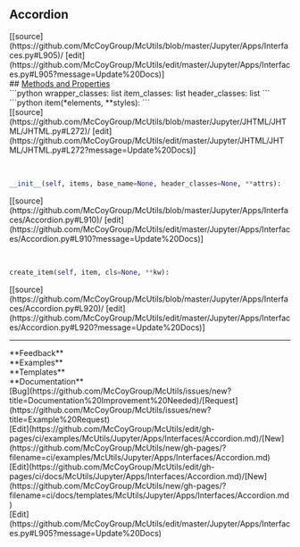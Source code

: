 ## <a id="McUtils.Jupyter.Apps.Interfaces.Accordion">Accordion</a> 

<div class="docs-source-link" markdown="1">
[[source](https://github.com/McCoyGroup/McUtils/blob/master/Jupyter/Apps/Interfaces.py#L905)/
[edit](https://github.com/McCoyGroup/McUtils/edit/master/Jupyter/Apps/Interfaces.py#L905?message=Update%20Docs)]
</div>









<div class="collapsible-section">
 <div class="collapsible-section collapsible-section-header" markdown="1">
## <a class="collapse-link" data-toggle="collapse" href="#methods" markdown="1"> Methods and Properties</a> <a class="float-right" data-toggle="collapse" href="#methods"><i class="fa fa-chevron-down"></i></a>
 </div>
 <div class="collapsible-section collapsible-section-body collapse show" id="methods" markdown="1">
 ```python
wrapper_classes: list
item_classes: list
header_classes: list
```
<a id="McUtils.Jupyter.JHTML.JHTML.JHTML.Div" class="docs-object-method">&nbsp;</a> 
```python
item(*elements, **styles): 
```
<div class="docs-source-link" markdown="1">
[[source](https://github.com/McCoyGroup/McUtils/blob/master/Jupyter/JHTML/JHTML/JHTML.py#L272)/
[edit](https://github.com/McCoyGroup/McUtils/edit/master/Jupyter/JHTML/JHTML/JHTML.py#L272?message=Update%20Docs)]
</div>


<a id="McUtils.Jupyter.Apps.Interfaces.Accordion.__init__" class="docs-object-method">&nbsp;</a> 
```python
__init__(self, items, base_name=None, header_classes=None, **attrs): 
```
<div class="docs-source-link" markdown="1">
[[source](https://github.com/McCoyGroup/McUtils/blob/master/Jupyter/Apps/Interfaces/Accordion.py#L910)/
[edit](https://github.com/McCoyGroup/McUtils/edit/master/Jupyter/Apps/Interfaces/Accordion.py#L910?message=Update%20Docs)]
</div>


<a id="McUtils.Jupyter.Apps.Interfaces.Accordion.create_item" class="docs-object-method">&nbsp;</a> 
```python
create_item(self, item, cls=None, **kw): 
```
<div class="docs-source-link" markdown="1">
[[source](https://github.com/McCoyGroup/McUtils/blob/master/Jupyter/Apps/Interfaces/Accordion.py#L920)/
[edit](https://github.com/McCoyGroup/McUtils/edit/master/Jupyter/Apps/Interfaces/Accordion.py#L920?message=Update%20Docs)]
</div>
 </div>
</div>












---


<div markdown="1" class="text-secondary">
<div class="container">
  <div class="row">
   <div class="col" markdown="1">
**Feedback**   
</div>
   <div class="col" markdown="1">
**Examples**   
</div>
   <div class="col" markdown="1">
**Templates**   
</div>
   <div class="col" markdown="1">
**Documentation**   
</div>
   <div class="col" markdown="1">
   
</div>
   <div class="col" markdown="1">
   
</div>
   <div class="col" markdown="1">
   
</div>
</div>
  <div class="row">
   <div class="col" markdown="1">
[Bug](https://github.com/McCoyGroup/McUtils/issues/new?title=Documentation%20Improvement%20Needed)/[Request](https://github.com/McCoyGroup/McUtils/issues/new?title=Example%20Request)   
</div>
   <div class="col" markdown="1">
[Edit](https://github.com/McCoyGroup/McUtils/edit/gh-pages/ci/examples/McUtils/Jupyter/Apps/Interfaces/Accordion.md)/[New](https://github.com/McCoyGroup/McUtils/new/gh-pages/?filename=ci/examples/McUtils/Jupyter/Apps/Interfaces/Accordion.md)   
</div>
   <div class="col" markdown="1">
[Edit](https://github.com/McCoyGroup/McUtils/edit/gh-pages/ci/docs/McUtils/Jupyter/Apps/Interfaces/Accordion.md)/[New](https://github.com/McCoyGroup/McUtils/new/gh-pages/?filename=ci/docs/templates/McUtils/Jupyter/Apps/Interfaces/Accordion.md)   
</div>
   <div class="col" markdown="1">
[Edit](https://github.com/McCoyGroup/McUtils/edit/master/Jupyter/Apps/Interfaces.py#L905?message=Update%20Docs)   
</div>
   <div class="col" markdown="1">
   
</div>
   <div class="col" markdown="1">
   
</div>
   <div class="col" markdown="1">
   
</div>
</div>
</div>
</div>